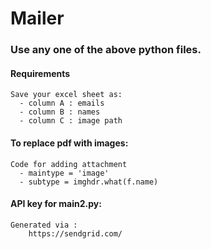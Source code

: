 # Mailer

### Use any one of the above python files. 

#### Requirements
    Save your excel sheet as:
      - column A : emails
      - column B : names
      - column C : image path


#### To replace pdf with images:
    Code for adding attachment 
      - maintype = 'image' 
      - subtype = imghdr.what(f.name)
  

#### API key for main2.py:
    Generated via :
        https://sendgrid.com/ 
    


